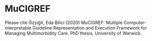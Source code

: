 # MuCIGREF

Please cite
Özyiğit, Eda Bilici (2020) MuCIGREF: Multiple Computer-interpretable Guideline Representation and Execution Framework for Managing Multimorbidity Care. PhD thesis, University of Warwick.
